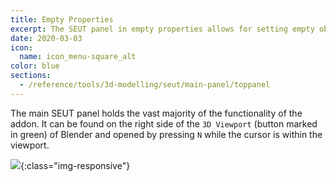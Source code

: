 ```yaml
---
title: Empty Properties
excerpt: The SEUT panel in empty properties allows for setting empty object and scene references.
date: 2020-03-03
icon:
  name: icon_menu-square_alt
color: blue
sections:
  - /reference/tools/3d-modelling/seut/main-panel/toppanel
---
```

The main SEUT panel holds the vast majority of the functionality of the addon. It can be found on the right side of the `3D Viewport` (button marked in green) of Blender and opened by pressing `N` while the cursor is within the viewport.

![](/modding-reference/assets/images/reference/seut/empty-menu.png){:class="img-responsive"}
